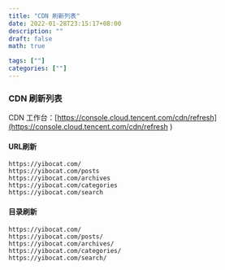 ```yaml
---
title: "CDN 刷新列表"
date: 2022-01-28T23:15:17+08:00
description: ""
draft: false
math: true

tags: [""]
categories: [""]
---
```

### CDN 刷新列表

CDN 工作台：[https://console.cloud.tencent.com/cdn/refresh](https://console.cloud.tencent.com/cdn/refresh ) 

<!--more-->

#### URL刷新


```shell
https://yibocat.com/
https://yibocat.com/posts
https://yibocat.com/archives
https://yibocat.com/categories
https://yibocat.com/search
```

#### 目录刷新

```shell
https://yibocat.com/
https://yibocat.com/posts/
https://yibocat.com/archives/
https://yibocat.com/categories/
https://yibocat.com/search/
```

